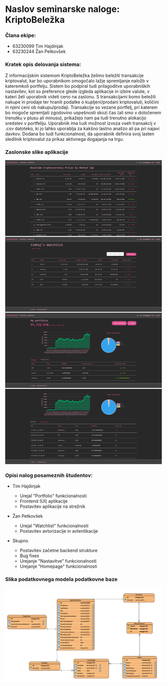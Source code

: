 # Naslov seminarske naloge: KriptoBeležka

### Člana ekipe:
- 63230099 Tim Hajdinjak
- 63230244 Žan Petkovšek

### Kratek opis delovanja sistema:
Z informacijskim sistemom KriptoBeležka želimo beležiti transakcije kriptovalut, kar bo uporabnikom omogočalo lažje spremljanje naložb v kateremkoli portfelju. Sistem bo podpiral tudi prilagoditve uporabniških nastavitev, kot so preference glede izgleda aplikacije in izbire valute, v kateri želi uporabnik videti ceno na zaslonu. S transakcijami bomo beležili nakupe in prodaje ter hranili podatke o kupljeni/prodani kriptovaluti, količini in njeni ceni ob nakupu/prodaji. Transakcije so vezane portfelj, pri katerem bo mogoče spremljati zgodovino uspešnosti skozi čas (ali smo v določenem trenutku v plusu ali minusu), prikažejo nam pa tudi trenutno alokacijo sredstev v portfeliju. Uporabnik ima tudi možnost izvoza vseh transakcij v .csv datoteko, ki jo lahko uporablja za kakšno lastno analizo ali pa pri najavi davkov. Dodana bo tudi funkcionalnost, da uporabnik definira svoj lasten sledilnik kriptovalut za prikaz aktivnega dogajanja na trgu.

### Zaslonske slike aplikacije
![Sample Image](homepage.png)
![Sample Image](user_watchlist.png)
![Sample Image](portfolio_overview.png)
![Sample Image](portfolio_transactions.png)

### Opisi nalog posameznih študentov:
- Tim Hajdinjak
  - Urejal "Portfolio" funkcionalnosti
  - Frontend (UI) aplikacije
  - Postavitev aplikacije na strežnik

- Žan Petkovšek
  - Urejal "Watchlist" funkcionalnosti
  - Postavitev avtorizacije in avtentikacije

- Skupno
  - Postavitev začetne backend strukture
  - Bug fixes
  - Urejanje "Nastavitve" funkcionalnosti
  - Urejanje "Homepage" funkcionalnosti

### Slika podatkovnega modela podatkovne baze
![Sample Image](podatkovni_model.png)
